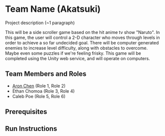 # Team Name (Akatsuki)

Project description (~1 paragraph)

This will be a side scroller game based on the hit anime tv show "Naruto". In this game, the user will control a 2-D character who moves through levels in order to achieve a so far undecided goal. There will be computer generated enemies to increase level difficulty, along with obstacles to overcome. Maybe even some puzzles if we're feeling frisky. This game will be completed using the Unity web service, and will operate on computers.

## Team Members and Roles

* [Aron Chen](https://github.com/aronchen1/CIS350-HW2-Chen) (Role 1, Role 2)
* Ethan Chomoa (Role 3, Role 4)
* Caleb Poe (Role 5, Role 6)

## Prerequisites

## Run Instructions
